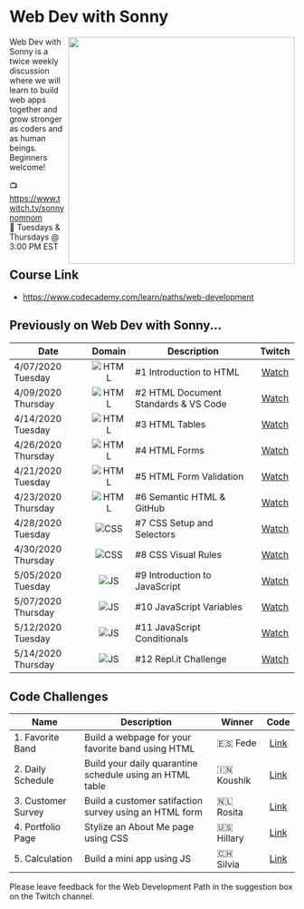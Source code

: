 # Web Dev with Sonny

<a href="https://www.codecademy.com" target="_blank"><img src="https://github.com/sonnynomnom/web-dev-with-sonny/blob/master/logo.png" align="right" width=400;></a>

Web Dev with Sonny is a twice weekly discussion where we will learn to build web apps together and grow stronger as coders and as human beings. Beginners welcome!

📺 https://www.twitch.tv/sonnynomnom <br>
📆 Tuesdays & Thursdays @ 3:00 PM EST

## Course Link

- https://www.codecademy.com/learn/paths/web-development

## Previously on Web Dev with Sonny...

| Date | Domain | Description | Twitch |
| --- | :---: | --- |:---:|
| 4/07/2020 Tuesday | ![HTML](https://github.com/sonnynomnom/web-dev-with-sonny/blob/master/html.png) | #1 Introduction to HTML | [Watch](https://www.twitch.tv/videos/586254495?collection=8sq6CqKWAxaitw) |
| 4/09/2020 Thursday | ![HTML](https://github.com/sonnynomnom/web-dev-with-sonny/blob/master/html.png) | #2 HTML Document Standards & VS Code| [Watch](https://www.twitch.tv/videos/591215784?collection=8sq6CqKWAxaitw) |
| 4/14/2020 Tuesday | ![HTML](https://github.com/sonnynomnom/web-dev-with-sonny/blob/master/html.png) | #3 HTML Tables | [Watch](https://www.twitch.tv/videos/592993926?collection=8sq6CqKWAxaitw) | 
| 4/26/2020 Thursday | ![HTML](https://github.com/sonnynomnom/web-dev-with-sonny/blob/master/html.png) | #4 HTML Forms | [Watch](https://www.twitch.tv/videos/594051849?collection=8sq6CqKWAxaitw) |
| 4/21/2020 Tuesday | ![HTML](https://github.com/sonnynomnom/web-dev-with-sonny/blob/master/html.png) | #5 HTML Form Validation | [Watch](https://www.twitch.tv/videos/600059918?collection=8sq6CqKWAxaitw) |
| 4/23/2020 Thursday | ![HTML](https://github.com/sonnynomnom/web-dev-with-sonny/blob/master/html.png) | #6 Semantic HTML & GitHub | [Watch](https://www.twitch.tv/videos/600059918?collection=8sq6CqKWAxaitw) |
| 4/28/2020 Tuesday | ![CSS](https://github.com/sonnynomnom/web-dev-with-sonny/blob/master/css.png) | #7 CSS Setup and Selectors | [Watch](https://www.twitch.tv/videos/613063611) | 
| 4/30/2020 Thursday | ![CSS](https://github.com/sonnynomnom/web-dev-with-sonny/blob/master/css.png) | #8 CSS Visual Rules | [Watch](https://www.twitch.tv/videos/613084168) | 
| 5/05/2020 Tuesday | ![JS](https://github.com/sonnynomnom/web-dev-with-sonny/blob/master/js.png) | #9 Introduction to JavaScript | [Watch](https://www.twitch.tv/videos/613142380) | 
| 5/07/2020 Thursday | ![JS](https://github.com/sonnynomnom/web-dev-with-sonny/blob/master/js.png) | #10 JavaScript Variables | [Watch](https://www.twitch.tv/videos/614204251) | 
| 5/12/2020 Tuesday | ![JS](https://github.com/sonnynomnom/web-dev-with-sonny/blob/master/js.png) | #11 JavaScript Conditionals | [Watch](https://www.twitch.tv/videos/622181992) | 
| 5/14/2020 Thursday | ![JS](https://github.com/sonnynomnom/web-dev-with-sonny/blob/master/js.png) | #12 Repl.it Challenge | [Watch](https://www.twitch.tv/videos/622214602) | 

## Code Challenges

| Name | Description | Winner | Code |
| --- | --- | --- |:---:|
| 1. Favorite Band | Build a webpage for your favorite band using HTML | 🇪🇸 Fede | [Link](https://github.com/sonnynomnom/web-dev-with-sonny/blob/master/code-challenges/1-favorite-band/main.html) | 
| 2. Daily Schedule | Build your daily quarantine schedule using an HTML table | 🇮🇳 Koushik | [Link](https://github.com/sonnynomnom/web-dev-with-sonny/blob/master/code-challenges/2-daily-schedule/koushik-schedule/daily_routine.html) |
| 3. Customer Survey | Build a customer satifaction survey using an HTML form | 🇳🇱 Rosita | [Link](https://github.com/sonnynomnom/web-dev-with-sonny/tree/master/code-challenges/3-customer-survey) |
| 4. Portfolio Page | Stylize an About Me page using CSS | 🇺🇸 Hillary | [Link](https://github.com/sonnynomnom/web-dev-with-sonny/tree/master/code-challenges/4-porfolio-page) |
| 5. Calculation | Build a mini app using JS | 🇨🇭 Silvia | [Link](https://github.com/sonnynomnom/web-dev-with-sonny/tree/master/code-challenges/5-calculation) |

Please leave feedback for the Web Development Path in the suggestion box on the Twitch channel.
